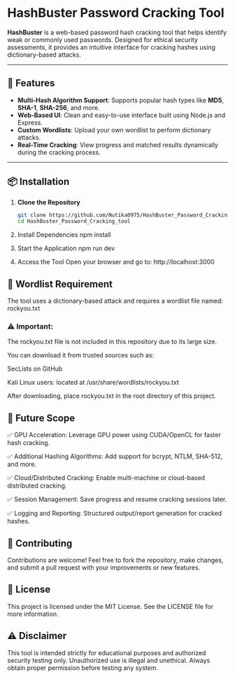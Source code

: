 # HashBuster Password Cracking Tool

**HashBuster** is a web-based password hash cracking tool that helps identify weak or commonly used passwords. Designed for ethical security assessments, it provides an intuitive interface for cracking hashes using dictionary-based attacks.

---

## 🔐 Features

- **Multi-Hash Algorithm Support**: Supports popular hash types like **MD5**, **SHA-1**, **SHA-256**, and more.
- **Web-Based UI**: Clean and easy-to-use interface built using Node.js and Express.
- **Custom Wordlists**: Upload your own wordlist to perform dictionary attacks.
- **Real-Time Cracking**: View progress and matched results dynamically during the cracking process.

---

## 📦 Installation

1. **Clone the Repository**
   ```bash
   git clone https://github.com/Nutika0975/HashBuster_Password_Cracking_tool.git
   cd HashBuster_Password_Cracking_tool
2. Install Dependencies
npm install

3. Start the Application
npm run dev

4. Access the Tool
Open your browser and go to:
http://localhost:3000

## 🧠 Wordlist Requirement
The tool uses a dictionary-based attack and requires a wordlist file named:
rockyou.txt

### ⚠️ Important:
The rockyou.txt file is not included in this repository due to its large size.

You can download it from trusted sources such as:

SecLists on GitHub

Kali Linux users: located at /usr/share/wordlists/rockyou.txt

After downloading, place rockyou.txt in the root directory of this project.

## 🚀 Future Scope
✅ GPU Acceleration: Leverage GPU power using CUDA/OpenCL for faster hash cracking.

✅ Additional Hashing Algorithms: Add support for bcrypt, NTLM, SHA-512, and more.

✅ Cloud/Distributed Cracking: Enable multi-machine or cloud-based distributed cracking.

✅ Session Management: Save progress and resume cracking sessions later.

✅ Logging and Reporting: Structured output/report generation for cracked hashes.

## 🤝 Contributing
Contributions are welcome! Feel free to fork the repository, make changes, and submit a pull request with your improvements or new features.

## 📜 License
This project is licensed under the MIT License. See the LICENSE file for more information.

## ⚠️ Disclaimer
This tool is intended strictly for educational purposes and authorized security testing only.
Unauthorized use is illegal and unethical. Always obtain proper permission before testing any system.
